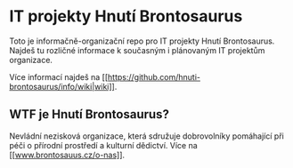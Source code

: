 # IT projekty Hnutí Brontosaurus

Toto je informačně-organizační repo pro IT projekty Hnutí Brontosaurus. Najdeš tu rozličné informace k současným i plánovaným IT projektům organizace.

Více informací najdeš na [[https://github.com/hnuti-brontosaurus/info/wiki|wiki]].

## WTF je Hnutí Brontosaurus?

Nevládní nezisková organizace, která sdružuje dobrovolníky pomáhající při péči o přírodní prostředí a kulturní dědictví. Více na [[www.brontosauus.cz/o-nas]].
